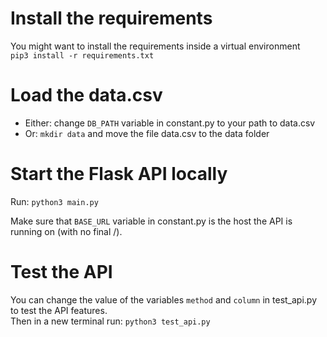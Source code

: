 # Install the requirements

You might want to install the requirements inside a virtual environment <br>
```pip3 install -r requirements.txt```

# Load the data.csv

* Either: change ```DB_PATH``` variable in constant.py to your path to data.csv
* Or: ```mkdir data``` and move the file data.csv to the data folder

# Start the Flask API locally

Run: ```python3 main.py```

Make sure that ```BASE_URL``` variable in constant.py is the host the API is running on (with no final /). <br>

# Test the API

You can change the value of the variables ```method``` and ```column``` in test_api.py to test the API features. <br>
Then in a new terminal run: ```python3 test_api.py```

